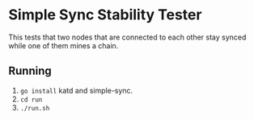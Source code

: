 # Simple Sync Stability Tester
This tests that two nodes that are connected to each other
stay synced while one of them mines a chain.

## Running
 1. `go install` katd and simple-sync.
 2. `cd run`
 3. `./run.sh`


